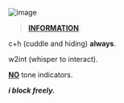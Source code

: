 ![image](https://github.com/aiisuma/aiisuma/assets/148734569/85883797-907c-4bbd-a269-309815fccffa)

> [**INFORMATION**]().

c+h (cuddle and hiding) **always**.

w2int (whisper to interact).

[**NO**]() tone indicators.

***i block freely.***
